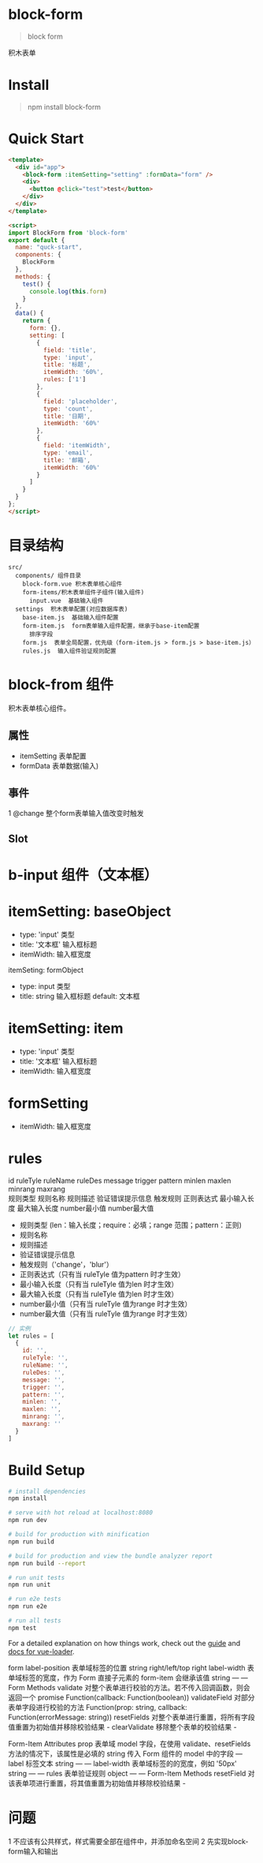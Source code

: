 # block-form

> block form

积木表单

# Install

> npm install block-form

# Quick Start

```html
<template>
  <div id="app">
    <block-form :itemSetting="setting" :formData="form" />
    <div>
      <button @click="test">test</button>
    </div>
  </div>
</template>

<script>
import BlockForm from 'block-form'
export default {
  name: "quck-start",
  components: {
    BlockForm
  },
  methods: {
    test() {
      console.log(this.form)
    }
  },
  data() {
    return {
      form: {},
      setting: [
        {
          field: 'title',
          type: 'input',
          title: '标题',
          itemWidth: '60%',
          rules: ['1']
        },
        {
          field: 'placeholder',
          type: 'count',
          title: '日期',
          itemWidth: '60%'
        },
        {
          field: 'itemWidth',
          type: 'email',
          title: '邮箱',
          itemWidth: '60%'
        }
      ]
    }
  }
};
</script>
```

# 目录结构

```
src/
  components/ 组件目录
    block-form.vue 积木表单核心组件
    form-items/积木表单组件子组件(输入组件)
      input.vue  基础输入组件
  settings  积木表单配置(对应数据库表)
    base-item.js  基础输入组件配置
    form-item.js  form表单输入组件配置，继承于base-item配置
      排序字段
    form.js  表单全局配置，优先级（form-item.js > form.js > base-item.js）
    rules.js  输入组件验证规则配置

```

# block-from 组件

积木表单核心组件。

## 属性

+ itemSetting 表单配置
+ formData 表单数据(输入)

## 事件

1 @change 整个form表单输入值改变时触发

## Slot

# b-input 组件（文本框）

# itemSetting: baseObject

+ type: 'input'  类型
+ title: '文本框'  输入框标题
+ itemWidth: 输入框宽度

itemSeting: formObject

+ type: input  类型
+ title: string  输入框标题  default: 文本框

# itemSetting: item

+ type: 'input'  类型
+ title: '文本框'  输入框标题
+ itemWidth: 输入框宽度

# formSetting

+ itemWidth: 输入框宽度

# rules
id ruleTyle ruleName ruleDes   message         trigger   pattern     minlen        maxlen        minrang       maxrang      
   规则类型 规则名称 规则描述  验证错误提示信息   触发规则  正则表达式  最小输入长度  最大输入长度  number最小值  number最大值
+ 规则类型 (len：输入长度；require：必填；range 范围；pattern：正则)
+ 规则名称 
+ 规则描述
+ 验证错误提示信息
+ 触发规则（'change'，'blur'）
+ 正则表达式（只有当 ruleTyle 值为pattern 时才生效）
+ 最小输入长度（只有当 ruleTyle 值为len 时才生效）
+ 最大输入长度（只有当 ruleTyle 值为len 时才生效）
+ number最小值（只有当 ruleTyle 值为range 时才生效）
+ number最大值（只有当 ruleTyle 值为range 时才生效）

```js
// 实例
let rules = [
  {
    id: '',
    ruleTyle: '',
    ruleName: '',
    ruleDes: '',
    message: '',
    trigger: '',
    pattern: '',
    minlen: '',
    maxlen: '',
    minrang: '',
    maxrang: ''
  }
]

```


# Build Setup

``` bash
# install dependencies
npm install

# serve with hot reload at localhost:8080
npm run dev

# build for production with minification
npm run build

# build for production and view the bundle analyzer report
npm run build --report

# run unit tests
npm run unit

# run e2e tests
npm run e2e

# run all tests
npm test
```

For a detailed explanation on how things work, check out the [guide](http://vuejs-templates.github.io/webpack/) and [docs for vue-loader](http://vuejs.github.io/vue-loader).


form
label-position 表单域标签的位置	string	right/left/top	right
label-width 表单域标签的宽度，作为 Form 直接子元素的 form-item 会继承该值	string	—	—
Form Methods
validate	对整个表单进行校验的方法。若不传入回调函数，则会返回一个 promise	Function(callback: Function(boolean))
validateField	对部分表单字段进行校验的方法	Function(prop: string, callback: Function(errorMessage: string))
resetFields	对整个表单进行重置，将所有字段值重置为初始值并移除校验结果	-
clearValidate	移除整个表单的校验结果	-

Form-Item Attributes
prop	表单域 model 字段，在使用 validate、resetFields 方法的情况下，该属性是必填的	string	传入 Form 组件的 model 中的字段	—
label	标签文本	string	—	—
label-width	表单域标签的的宽度，例如 '50px'	string	—	—
rules	表单验证规则	object	—	—
Form-Item Methods
resetField	对该表单项进行重置，将其值重置为初始值并移除校验结果	-

# 问题
1 不应该有公共样式，样式需要全部在组件中，并添加命名空间
2 先实现block-form输入和输出